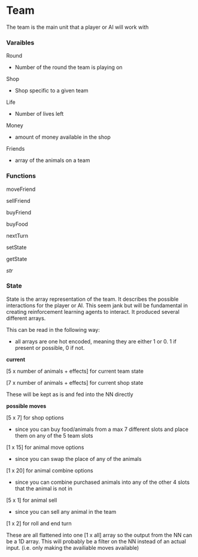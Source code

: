 # Team

The team is the main unit that a player or AI will work with

### Varaibles

Round

- Number of the round the team is playing on

Shop

- Shop specific to a given team

Life

- Number of lives left

Money

- amount of money available in the shop

Friends

- array of the animals on a team

### Functions

moveFriend

sellFriend

buyFriend

buyFood

nextTurn

setState

getState

_str_

### State

State is the array representation of the team. It describes the possible interactions for the player or AI. This seem jank but will be fundamental in creating reinforcement learning agents to interact. It produced several different arrays.

This can be read in the following way:

- all arrays are one hot encoded, meaning they are either 1 or 0. 1 if present or possible, 0 if not.

**current**

[5 x number of animals + effects] for current team state

[7 x number of animals + effects] for current shop state

These will be kept as is and fed into the NN directly

**possible moves**

[5 x 7] for shop options

- since you can buy food/animals from a max 7 different slots and place them on any of the 5 team slots

[1 x 15] for animal move options

- since you can swap the place of any of the animals

[1 x 20] for animal combine options

- since you can combine purchased animals into any of the other 4 slots that the animal is not in

[5 x 1] for animal sell

- since you can sell any animal in the team

[1 x 2] for roll and end turn

These are all flattened into one [1 x all] array so the output from the NN can be a 1D array. This will probably be a filter on the NN instead of an actual input. (i.e. only making the availiable moves available)
